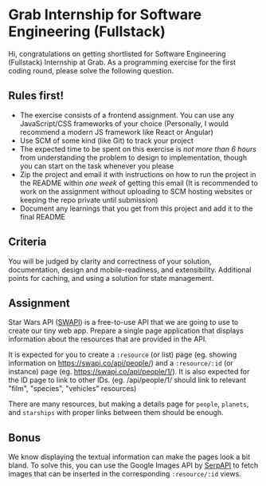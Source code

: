 # Grab Internship for Software Engineering (Fullstack)

Hi, congratulations on getting shortlisted for Software Engineering (Fullstack) Internship at Grab. As a programming exercise for the first coding round, please solve the following question.

## Rules first!

* The exercise consists of a frontend assignment. You can use any JavaScript/CSS frameworks of your choice (Personally, I would recommend a modern JS framework like React or Angular)
* Use SCM of some kind (like Git) to track your project
* The expected time to be spent on this exercise is *not more than 6 hours* from understanding the problem to design to implementation, though you can start on the task whenever you please
* Zip the project and email it with instructions on how to run the project in the README within *one week* of getting this email (It is recommended to work on the assignment without uploading to SCM hosting websites or keeping the repo private until submission)
* Document any learnings that you get from this project and add it to the final README

## Criteria

You will be judged by clarity and correctness of your solution, documentation, design and mobile-readiness, and extensibility.
Additional points for caching, and using a solution for state management.

## Assignment

Star Wars API ([SWAPI](https://swapi.co/documentation)) is a free-to-use API that we are going to use to create our tiny web app. Prepare a single page application that displays information about the resources that are provided in the API.

It is expected for you to create a `:resource` (or list) page (eg. showing information on https://swapi.co/api/people/) and a `:resource/:id` (or instance) page (eg. https://swapi.co/api/people/1/). It is also expected for the ID page to link to other IDs. (eg. /api/people/1/ should link to relevant "film", "species", "vehicles" resources)

There are many resources, but making a details page for `people`, `planets`, and `starships` with proper links between them should be enough.

## Bonus

We know displaying the textual information can make the pages look a bit bland. To solve this, you can use the Google Images API by [SerpAPI](https://serpapi.com/images-results#gsc.tab=0) to fetch images that can be inserted in the corresponding `:resource/:id` views.
